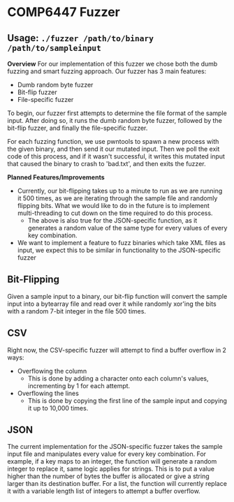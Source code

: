 COMP6447 Fuzzer
=========================
Usage: `./fuzzer /path/to/binary /path/to/sampleinput`
----------------------------------------------------
**Overview**
For our implementation of this fuzzer we chose both the dumb fuzzing and smart fuzzing approach.
Our fuzzer has 3 main features:
- Dumb random byte fuzzer
- Bit-flip fuzzer
- File-specific fuzzer

To begin, our fuzzer first attempts to determine the file format of the sample input. After doing so, it runs the dumb random byte fuzzer, followed by the bit-flip fuzzer, and finally the file-specific fuzzer.

For each fuzzing function, we use pwntools to spawn a new process with the given binary, and then send it our mutated input. Then we poll the exit code of this process, and if it wasn't successful, it writes this mutated input that caused the binary to crash to 'bad.txt', and then exits the fuzzer.


**Planned Features/Improvements**
- Currently, our bit-flipping takes up to a minute to run as we are running it 500 times, as we are iterating through the sample file and randomly flipping bits. What we would like to do in the future is to implement multi-threading to cut down on the time required to do this process.
	- The above is also true for the JSON-specific function, as it generates a random value of the same type for every values of every key combination.
- We want to implement a feature to fuzz binaries which take XML files as input, we expect this to be similar in functionality to the JSON-specific fuzzer

## **Bit-Flipping**
Given a sample input to a binary, our bit-flip function will convert the sample input into a bytearray file and read over it while randomly xor'ing the bits with a random 7-bit integer in the file 500 times.

## **CSV**
Right now, the CSV-specific fuzzer will attempt to find a buffer overflow in 2 ways:
- Overflowing the column
	- This is done by adding a character onto each column's values, incrementing by 1 for each attempt.
- Overflowing the lines
	- This is done by copying the first line of the sample input and copying it up to 10,000 times.

## **JSON**
The current implementation for the JSON-specific fuzzer takes the sample input file and manipulates every value for every key combination.
For example, if a key maps to an integer, the function will generate a random integer to replace it, same logic applies for strings. This is to put a value higher than the number of bytes the buffer is allocated or give a string larger than its destination buffer.
For a list, the function will currently replace it with a variable length list of integers to attempt a buffer overflow.